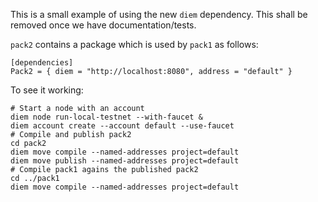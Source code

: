 This is a small example of using the new `diem` dependency. This shall be removed once we have
documentation/tests.

`pack2` contains a package which is used by `pack1` as follows:

```
[dependencies]
Pack2 = { diem = "http://localhost:8080", address = "default" }
```

To see it working:

```shell
# Start a node with an account
diem node run-local-testnet --with-faucet &
diem account create --account default --use-faucet 
# Compile and publish pack2
cd pack2
diem move compile --named-addresses project=default     
diem move publish --named-addresses project=default
# Compile pack1 agains the published pack2
cd ../pack1
diem move compile --named-addresses project=default     
```
